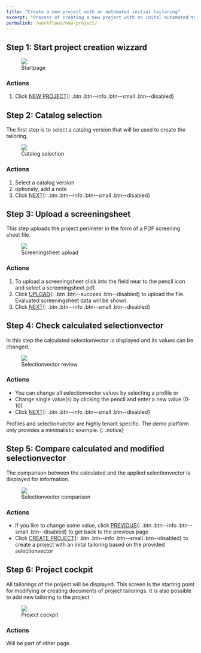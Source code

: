 ```yaml
---
title: "Create a new project with an automated initial tailoring"
excerpt: "Process of creating a new project with an inital automated tailoring"
permalink: /workflows/new-project/
---
```


## Step 1: Start project creation wizzard
<figure>
    <a href="{{ '/assets/images/new-project/home.png' | relative_url }}"><img src="{{ '/assets/images/new-project/home.png' | relative_url }}"></a>
    <figcaption>Startpage</figcaption>
</figure>

### Actions
1. Click [NEW PROJECT](#){: .btn .btn--info .btn--small .btn--disabled}


## Step 2: Catalog selection
The first step is to select a catalog version that will be used to create the tailoring.

<figure>
    <a href="{{ '/assets/images/new-project/catalog.png' | relative_url }}"><img src="{{ '/assets/images/new-project/catalog.png' | relative_url }}"></a>
    <figcaption>Catalog selection</figcaption>
</figure>

### Actions
1. Select a catalog version 
2. optionaly, add a note  
3. Click [NEXT](#){: .btn .btn--info .btn--small .btn--disabled}


## Step 3: Upload a screeningsheet
This step uploads the project perimeter in the form of a PDF screening sheet file.

<figure>
    <a href="{{ '/assets/images/new-project/screeningsheet.png' | relative_url }}"><img src="{{ '/assets/images/new-project/screeningsheet.png' | relative_url }}"></a>
    <figcaption>Screeningsheet upload</figcaption>
</figure>

### Actions
1. To upload a screeningsheet click into the field near to the pencil icon and select a screeningsheet pdf.
2. Click [UPLOAD](#){: .btn .btn--success .btn--disabled} to upload the file. Evaluated screeningsheet data will be shown.
3. Click [NEXT](#){: .btn .btn--info .btn--small .btn--disabled}


## Step 4: Check calculated selectionvector
In this step the calculated selectionvector is displayed and its values can be changed.

<figure>
    <a href="{{ '/assets/images/new-project/selectionvector.png' | relative_url }}"><img src="{{ '/assets/images/new-project/selectionvector.png' | relative_url }}"></a>
    <figcaption>Selectionvector review</figcaption>
</figure>

### Actions
- You can change all selectionvector values by selecting a profile or
- Change single value(s) by clicking the pencil and enter a new value (0-10)
- Click [NEXT](#){: .btn .btn--info .btn--small .btn--disabled}

Profiles and selectionvector are highly tenant specific. The demo platform only provides a minimalistic example.
{: .notice} 


## Step 5: Compare calculated and modified selectionvector 
The comparison between the calculated and the applied selectionvector is displayed for information.
<figure>
    <a href="{{ '/assets/images/new-project/comparison.png' | relative_url }}"><img src="{{ '/assets/images/new-project/comparison.png' | relative_url }}"></a>
    <figcaption>Selectionvector comparison</figcaption>
</figure>

### Actions
- If you like to change some value, click [PREVIOUS](#){: .btn .btn--info .btn--small .btn--disabled} to get back to the previous page
- Click [CREATE PROJECT](#){: .btn .btn--info .btn--small .btn--disabled} to create a project with an inital tailoring based on the provided selectionvector

## Step 6: Project cockpit
All tailorings of the project will be displayed. This screen is the starting point for modifying or creating documents of project tailorings. 
It is also possible to add new tailoring to the project

<figure>
    <a href="{{ '/assets/images/new-project/project_cockpit.png' | relative_url }}"><img src="{{ '/assets/images/new-project/project_cockpit.png' | relative_url }}"></a>
    <figcaption>Project cockpit</figcaption>
</figure>

### Actions
Will be part of other page.

